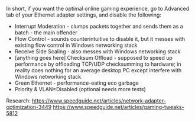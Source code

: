 In short, if you want the optimal online gaming experience, go to Advanced tab of your Ethernet adapter settings, and disable the following:
* Interrupt Moderation - clumps packets together and sends them as a batch - the main offender
* Flow Control - sounds counterintuitive to disable it, but it messes with existing flow control in Windows networking stack
* Receive Side Scaling - also messes with Windows networking stack
* [anything goes here] Checksum Offload - supposed to speed up performance by offloading TCP/UDP checksumming to hardware; in reality does nothing for an average desktop PC except interfere with Windows networking stack
* Green Ethernet - performance-eating eco garbage
* Priority & VLAN=Disabled (optional needs more tests)


Research:
https://www.speedguide.net/articles/network-adapter-optimization-3449
https://www.speedguide.net/articles/gaming-tweaks-5812